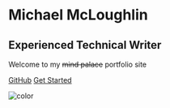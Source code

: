 <h1>Michael McLoughlin</h1>

<h2>Experienced Technical Writer</h2>

<p>Welcome to my <strike>mind palace</strike> portfolio site</p>

[GitHub](https://github.com/ditatechwriter/portfolio/) [Get Started](#main)

![color](#ffffff)

